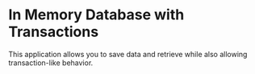 # In Memory Database with Transactions

This application allows you to save data and retrieve while also allowing transaction-like behavior.